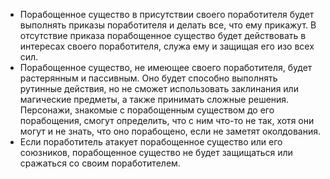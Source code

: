 - Порабощенное существо в присутствии своего поработителя будет выполнять приказы поработителя и делать все, что ему прикажут. В отсутствие приказа порабощенное существо будет действовать в интересах своего поработителя, служа ему и защищая его изо всех сил. 
- Порабощенное существо, не имеющее своего поработителя, будет растерянным и пассивным. Оно будет способно выполнять рутинные действия, но не сможет использовать заклинания или магические предметы, а также принимать сложные решения. Персонажи, знакомые с порабощенным существом до его порабощения, смогут определить, что с ним что-то не так, хотя они могут и не знать, что оно порабощено, если не заметят околдования.
- Если поработитель атакует порабощенное существо или его союзников, порабощенное существо не будет защищаться или сражаться со своим поработителем.